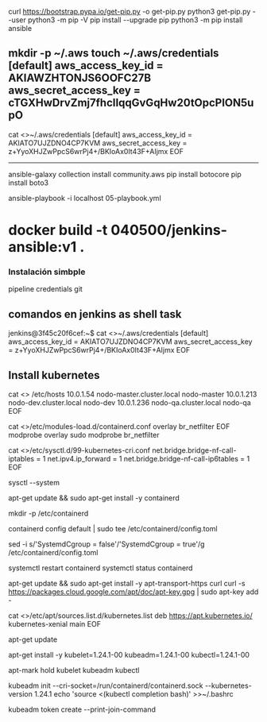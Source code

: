 curl https://bootstrap.pypa.io/get-pip.py -o get-pip.py
python3 get-pip.py --user
python3 -m pip -V
pip install --upgrade pip
python3 -m pip install ansible

mkdir -p ~/.aws
touch ~/.aws/credentials
[default]
aws_access_key_id = AKIAWZHTONJS6OOFC27B
aws_secret_access_key = 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
---

cat <<EOF >>~/.aws/credentials
[default]
aws_access_key_id = AKIATO7UJZDNO4CP7KVM
aws_secret_access_key = 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
EOF

---
ansible-galaxy collection install community.aws
pip install botocore
pip install boto3

ansible-playbook -i localhost 05-playbook.yml

# docker build -t 040500/jenkins-ansible:v1 .

### Instalación simbple
pipeline
credentials
git


## comandos en jenkins as shell task
jenkins@3f45c20f6cef:~$ cat <<EOF >>~/.aws/credentials
[default]
aws_access_key_id = AKIATO7UJZDNO4CP7KVM
aws_secret_access_key = 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
EOF

## Install kubernetes
cat <<EOF >> /etc/hosts
10.0.1.54 nodo-master.cluster.local nodo-master
10.0.1.213 nodo-dev.cluster.local nodo-dev
10.0.1.236 nodo-qa.cluster.local nodo-qa
EOF

cat <<EOF >>/etc/modules-load.d/containerd.conf
overlay br_netfilter
EOF
modprobe overlay sudo modprobe br_netfilter

cat <<EOF >>/etc/sysctl.d/99-kubernetes-cri.conf
net.bridge.bridge-nf-call-iptables = 1
net.ipv4.ip_forward = 1
net.bridge.bridge-nf-call-ip6tables = 1
EOF

sysctl --system 

apt-get update && sudo apt-get install -y containerd 

mkdir -p /etc/containerd

containerd config default | sudo tee /etc/containerd/config.toml

sed -i s/'SystemdCgroup = false'/'SystemdCgroup = true'/g /etc/containerd/config.toml

systemctl restart containerd 
systemctl status containerd 

apt-get update && sudo apt-get install -y apt-transport-https curl
curl -s https://packages.cloud.google.com/apt/doc/apt-key.gpg | sudo apt-key add - 

cat <<EOF >>/etc/apt/sources.list.d/kubernetes.list
deb https://apt.kubernetes.io/ kubernetes-xenial main
EOF

apt-get update 

apt-get install -y kubelet=1.24.1-00 kubeadm=1.24.1-00 kubectl=1.24.1-00

apt-mark hold kubelet kubeadm kubectl 





kubeadm init --cri-socket=/run/containerd/containerd.sock --kubernetes-version 1.24.1 
echo 'source <(kubectl completion bash)' >>~/.bashrc

kubeadm token create --print-join-command 
